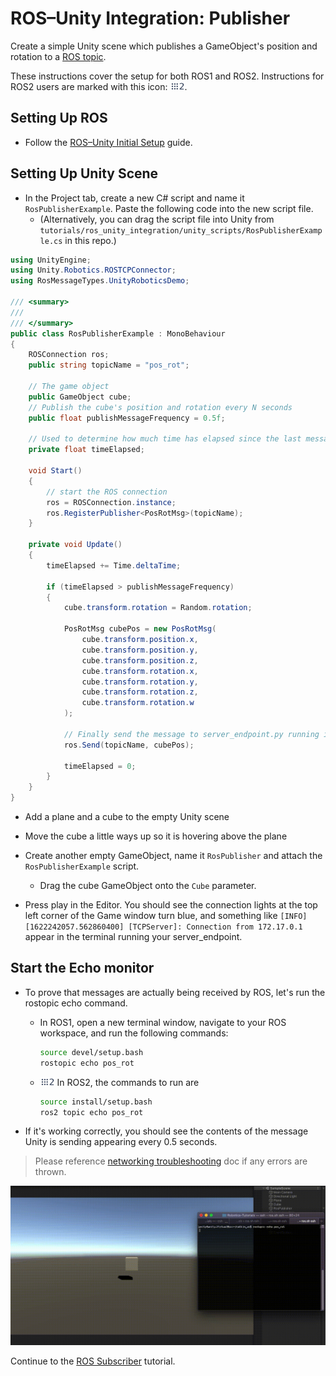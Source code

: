 # ROS–Unity Integration: Publisher

Create a simple Unity scene which publishes a GameObject's position and rotation to a [ROS topic](http://wiki.ros.org/ROS/Tutorials/UnderstandingTopics#ROS_Topics).

These instructions cover the setup for both ROS1 and ROS2. Instructions for ROS2 users are marked with this icon: <img src="images/ros2_icon.png" alt="ros2" width="23" height="14"/>.

## Setting Up ROS

- Follow the [ROS–Unity Initial Setup](setup.md#ros2-environment) guide.

## Setting Up Unity Scene
- In the Project tab, create a new C# script and name it `RosPublisherExample`. Paste the following code into the new script file.
    - (Alternatively, you can drag the script file into Unity from `tutorials/ros_unity_integration/unity_scripts/RosPublisherExample.cs` in this repo.)

```csharp
using UnityEngine;
using Unity.Robotics.ROSTCPConnector;
using RosMessageTypes.UnityRoboticsDemo;

/// <summary>
/// 
/// </summary>
public class RosPublisherExample : MonoBehaviour
{
    ROSConnection ros;
    public string topicName = "pos_rot";

    // The game object 
    public GameObject cube;
    // Publish the cube's position and rotation every N seconds
    public float publishMessageFrequency = 0.5f;

    // Used to determine how much time has elapsed since the last message was published
    private float timeElapsed;

    void Start()
    {
        // start the ROS connection
        ros = ROSConnection.instance;
        ros.RegisterPublisher<PosRotMsg>(topicName);
    }

    private void Update()
    {
        timeElapsed += Time.deltaTime;

        if (timeElapsed > publishMessageFrequency)
        {
            cube.transform.rotation = Random.rotation;
            
            PosRotMsg cubePos = new PosRotMsg(
                cube.transform.position.x,
                cube.transform.position.y,
                cube.transform.position.z,
                cube.transform.rotation.x,
                cube.transform.rotation.y,
                cube.transform.rotation.z,
                cube.transform.rotation.w
            );

            // Finally send the message to server_endpoint.py running in ROS
            ros.Send(topicName, cubePos);

            timeElapsed = 0;
        }
    }
}
```

- Add a plane and a cube to the empty Unity scene
- Move the cube a little ways up so it is hovering above the plane
- Create another empty GameObject, name it `RosPublisher` and attach the `RosPublisherExample` script.
    - Drag the cube GameObject onto the `Cube` parameter.

- Press play in the Editor. You should see the connection lights at the top left corner of the Game window turn blue, and something like `[INFO] [1622242057.562860400] [TCPServer]: Connection from 172.17.0.1` appear in the terminal running your server_endpoint.

## Start the Echo monitor

- To prove that messages are actually being received by ROS, let's run the rostopic echo command.

	- In ROS1, open a new terminal window, navigate to your ROS workspace, and run the following commands:
		```bash
		source devel/setup.bash
		rostopic echo pos_rot
		```

	- <img src="images/ros2_icon.png" alt="ros2" width="23" height="14"/> In ROS2, the commands to run are
		
		```bash
		source install/setup.bash
		ros2 topic echo pos_rot
		```

- If it's working correctly, you should see the contents of the message Unity is sending appearing every 0.5 seconds.

> Please reference [networking troubleshooting](network.md) doc if any errors are thrown.

![](images/tcp_1.gif)

Continue to the [ROS Subscriber](subscriber.md) tutorial.